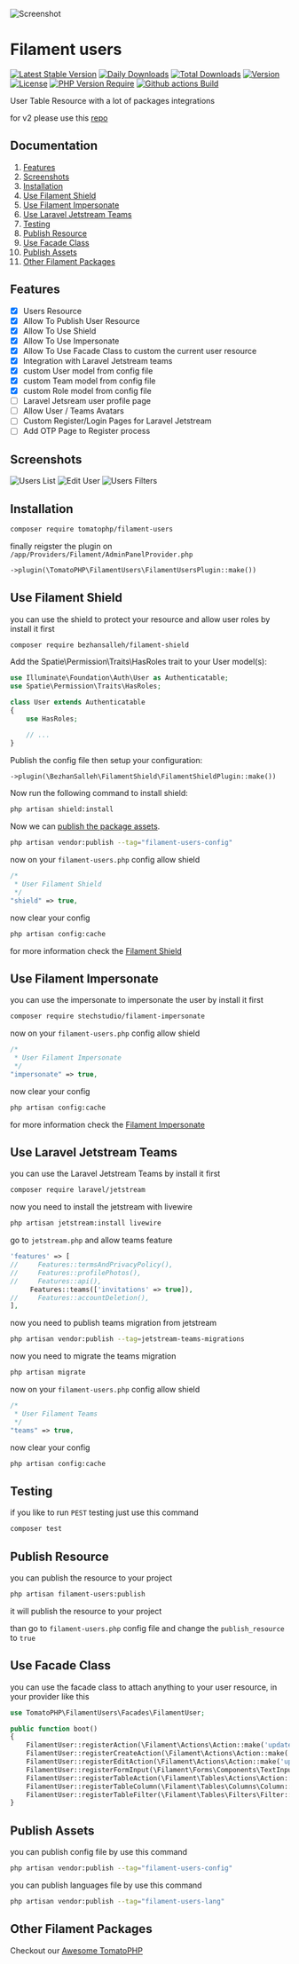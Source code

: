 ![Screenshot](https://raw.githubusercontent.com/tomatophp/filament-users/master/art/3x1io-tomato-users.jpg)

# Filament users

[![Latest Stable Version](http://poser.pugx.org/tomatophp/filament-users/v)](https://packagist.org/packages/tomatophp/filament-users)
[![Daily Downloads](http://poser.pugx.org/tomatophp/filament-users/d/daily)](https://packagist.org/packages/tomatophp/filament-users)
[![Total Downloads](http://poser.pugx.org/tomatophp/filament-users/downloads)](https://packagist.org/packages/tomatophp/filament-users)
[![Version](http://poser.pugx.org/tomatophp/filament-users/version)](https://packagist.org/packages/tomatophp/filament-users)
[![License](http://poser.pugx.org/tomatophp/filament-users/license)](https://packagist.org/packages/tomatophp/filament-users) 
[![PHP Version Require](http://poser.pugx.org/tomatophp/filament-users/require/php)](https://packagist.org/packages/tomatophp/filament-users)
[![Github actions Build](https://github.com/tomatophp/filament-users/workflows/Build/badge.svg)](https://packagist.org/packages/tomatophp/filament-users)

User Table Resource with a lot of packages integrations

for v2 please use this [repo](https://github.com/3x1io/filament-user)


## Documentation

1. [Features](#features)
2. [Screenshots](#screenshots)
3. [Installation](#installation)
4. [Use Filament Shield](#use-filament-shield)
5. [Use Filament Impersonate](#use-filament-impersonate)
6. [Use Laravel Jetstream Teams](#use-laravel-jetstream-teams)
7. [Testing](#testing)
8. [Publish Resource](#publish-resource)
9. [Use Facade Class](#use-facade-class)
10. [Publish Assets](#publish-assets)
11. [Other Filament Packages](#other-filament-packages)

## Features

- [x] Users Resource
- [x] Allow To Publish User Resource
- [x] Allow To Use Shield
- [x] Allow To Use Impersonate
- [x] Allow To Use Facade Class to custom the current user resource
- [x] Integration with Laravel Jetstream teams
- [x] custom User model from config file
- [x] custom Team model from config file
- [x] custom Role model from config file
- [ ] Laravel Jetsream user profile page
- [ ] Allow User / Teams Avatars
- [ ] Custom Register/Login Pages for Laravel Jetstream
- [ ] Add OTP Page to Register process

## Screenshots

![Users List](https://raw.githubusercontent.com/tomatophp/filament-users/master/art/users.png)
![Edit User](https://raw.githubusercontent.com/tomatophp/filament-users/master/art/edit-user.png)
![Users Filters](https://raw.githubusercontent.com/tomatophp/filament-users/master/art/users-filter.png)

## Installation

```bash
composer require tomatophp/filament-users
```

finally reigster the plugin on `/app/Providers/Filament/AdminPanelProvider.php`

```php
->plugin(\TomatoPHP\FilamentUsers\FilamentUsersPlugin::make())
```

## Use Filament Shield

you can use the shield to protect your resource and allow user roles by install it first

```bash
composer require bezhansalleh/filament-shield
```

Add the Spatie\Permission\Traits\HasRoles trait to your User model(s):

```php
use Illuminate\Foundation\Auth\User as Authenticatable;
use Spatie\Permission\Traits\HasRoles;

class User extends Authenticatable
{
    use HasRoles;

    // ...
}
```
Publish the config file then setup your configuration:

```php
->plugin(\BezhanSalleh\FilamentShield\FilamentShieldPlugin::make())
```

Now run the following command to install shield:

```bash
php artisan shield:install
```

Now we can [publish the package assets]([https://github.com/bezhanSalleh/filament-shield](https://github.com/tomatophp/filament-users?tab=readme-ov-file#publish-assets)).
```bash
php artisan vendor:publish --tag="filament-users-config"
```
now on your `filament-users.php` config allow shield

```php
/*
 * User Filament Shield
 */
"shield" => true,
```

now clear your config

```bash
php artisan config:cache
```

for more information check the [Filament Shield](https://github.com/bezhanSalleh/filament-shield)

## Use Filament Impersonate

you can use the impersonate to impersonate the user by install it first

```bash
composer require stechstudio/filament-impersonate
```

now on your `filament-users.php` config allow shield

```php
/*
 * User Filament Impersonate
 */
"impersonate" => true,
```

now clear your config

```bash
php artisan config:cache
```

for more information check the [Filament Impersonate](https://github.com/stechstudio/filament-impersonate)

## Use Laravel Jetstream Teams

you can use the Laravel Jetstream Teams by install it first

```bash
composer require laravel/jetstream
```

now you need to install the jetstream with livewire

```bash
php artisan jetstream:install livewire
```

go to `jetstream.php` and allow teams feature

```php
'features' => [
//     Features::termsAndPrivacyPolicy(),
//     Features::profilePhotos(),
//     Features::api(),
     Features::teams(['invitations' => true]),
//     Features::accountDeletion(),
],
```

now you need to publish teams migration from jetstream

```bash
php artisan vendor:publish --tag=jetstream-teams-migrations
```

now you need to migrate the teams migration

```bash
php artisan migrate
```

now on your `filament-users.php` config allow shield

```php
/*
 * User Filament Teams
 */
"teams" => true,
```

now clear your config

```bash
php artisan config:cache
```

## Testing

if you like to run `PEST` testing just use this command

```bash
composer test
```

## Publish Resource

you can publish the resource to your project

```bash
php artisan filament-users:publish
```

it will publish the resource to your project

than go to `filament-users.php` config file and change the `publish_resource` to `true`

## Use Facade Class

you can use the facade class to attach anything to your user resource, in your provider like this 

```php
use TomatoPHP\FilamentUsers\Facades\FilamentUser;

public function boot()
{
    FilamentUser::registerAction(\Filament\Actions\Action::make('update'));
    FilamentUser::registerCreateAction(\Filament\Actions\Action::make('update'));
    FilamentUser::registerEditAction(\Filament\Actions\Action::make('update'));
    FilamentUser::registerFormInput(\Filament\Forms\Components\TextInput::make('text'));
    FilamentUser::registerTableAction(\Filament\Tables\Actions\Action::make('update'));
    FilamentUser::registerTableColumn(\Filament\Tables\Columns\Column::make('text'));
    FilamentUser::registerTableFilter(\Filament\Tables\Filters\Filter::make('text'));
}
```

## Publish Assets

you can publish config file by use this command

```bash
php artisan vendor:publish --tag="filament-users-config"
```

you can publish languages file by use this command

```bash
php artisan vendor:publish --tag="filament-users-lang"
```

## Other Filament Packages

Checkout our [Awesome TomatoPHP](https://github.com/tomatophp/awesome)
